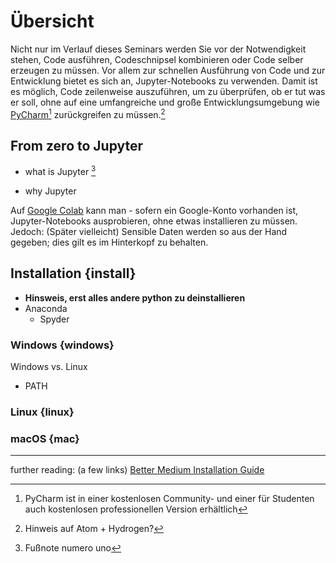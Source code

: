 Übersicht
=========

Nicht nur im Verlauf dieses Seminars werden Sie vor der Notwendigkeit stehen, Code ausführen, Codeschnipsel kombinieren oder Code selber erzeugen zu müssen.
Vor allem zur schnellen Ausführung von Code und zur Entwicklung bietet es sich an, Jupyter-Notebooks zu verwenden. Damit ist es möglich, Code zeilenweise auszuführen, um zu überprüfen, ob er tut was er soll, ohne auf eine umfangreiche und große Entwicklungsumgebung wie [PyCharm](https://www.jetbrains.com/pycharm/)[^3] zurückgreifen zu müssen.[^1]


## From zero to Jupyter

+ what is Jupyter [^2]

+ why Jupyter

Auf [Google Colab](https://colab.research.google.com/) kann man - sofern ein Google-Konto vorhanden ist, Jupyter-Notebooks ausprobieren, ohne etwas installieren zu müssen. Jedoch: (Später vielleicht) Sensible Daten werden so aus der Hand gegeben; dies gilt es im Hinterkopf zu behalten.

## Installation {install}
+ **Hinsweis, erst alles andere python zu deinstallieren**
+ Anaconda
   + Spyder

### Windows {windows}
Windows vs. Linux
+ PATH

### Linux {linux}

### macOS {mac}



___
further reading:
(a few links)
[Better Medium Installation Guide](https://medium.com/@neuralnets/beginners-quick-guide-for-handling-issues-launching-jupyter-notebook-for-python-using-anaconda-8be3d57a209b)

[^3]: PyCharm ist in einer kostenlosen Community- und einer für Studenten auch kostenlosen professionellen Version erhältlich
[^1]: Hinweis auf Atom + Hydrogen?
[^2]: Fußnote numero uno
